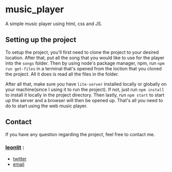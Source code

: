 # music_player
A simple music player using html, css and JS.


## Setting up the project

To setup the project, you'll first need to clone the project to your desired location. After that, put all the song that you would like to use for the player into the ```songs``` folder. Then by using node's package manager, npm, run ```npm run get-files``` in a terminal that's opened from the loction that you cloned the project. All it does is read all the files in the folder. 

After all that, make sure you have ```lite-server``` installed locally or globally on your machine(since I using it to run the project). If not, just run ```npm install``` to install it locally in the project directory. Then lastly, run ```npm start``` to start up the server and a browser will then be opened up. That's all you need to do to start using the web music player.

## Contact

If you have any question regarding the project, feel free to contact me.

### [leonlit](https://github.com/Leonlit) :

 - [twitter](https://twitter.com/leonlit)
 - [email](leonlit123@gmail.com)